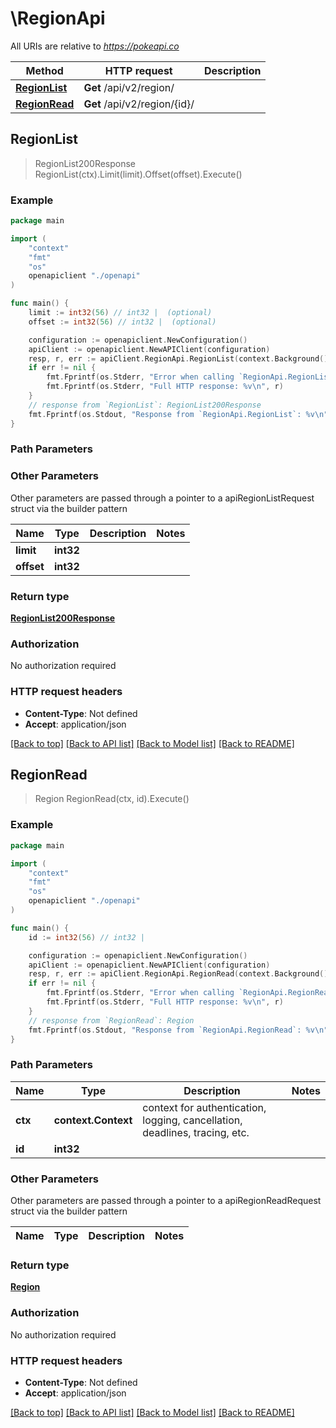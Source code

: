 # \RegionApi

All URIs are relative to *https://pokeapi.co*

Method | HTTP request | Description
------------- | ------------- | -------------
[**RegionList**](RegionApi.md#RegionList) | **Get** /api/v2/region/ | 
[**RegionRead**](RegionApi.md#RegionRead) | **Get** /api/v2/region/{id}/ | 



## RegionList

> RegionList200Response RegionList(ctx).Limit(limit).Offset(offset).Execute()



### Example

```go
package main

import (
    "context"
    "fmt"
    "os"
    openapiclient "./openapi"
)

func main() {
    limit := int32(56) // int32 |  (optional)
    offset := int32(56) // int32 |  (optional)

    configuration := openapiclient.NewConfiguration()
    apiClient := openapiclient.NewAPIClient(configuration)
    resp, r, err := apiClient.RegionApi.RegionList(context.Background()).Limit(limit).Offset(offset).Execute()
    if err != nil {
        fmt.Fprintf(os.Stderr, "Error when calling `RegionApi.RegionList``: %v\n", err)
        fmt.Fprintf(os.Stderr, "Full HTTP response: %v\n", r)
    }
    // response from `RegionList`: RegionList200Response
    fmt.Fprintf(os.Stdout, "Response from `RegionApi.RegionList`: %v\n", resp)
}
```

### Path Parameters



### Other Parameters

Other parameters are passed through a pointer to a apiRegionListRequest struct via the builder pattern


Name | Type | Description  | Notes
------------- | ------------- | ------------- | -------------
 **limit** | **int32** |  | 
 **offset** | **int32** |  | 

### Return type

[**RegionList200Response**](RegionList200Response.md)

### Authorization

No authorization required

### HTTP request headers

- **Content-Type**: Not defined
- **Accept**: application/json

[[Back to top]](#) [[Back to API list]](../README.md#documentation-for-api-endpoints)
[[Back to Model list]](../README.md#documentation-for-models)
[[Back to README]](../README.md)


## RegionRead

> Region RegionRead(ctx, id).Execute()



### Example

```go
package main

import (
    "context"
    "fmt"
    "os"
    openapiclient "./openapi"
)

func main() {
    id := int32(56) // int32 | 

    configuration := openapiclient.NewConfiguration()
    apiClient := openapiclient.NewAPIClient(configuration)
    resp, r, err := apiClient.RegionApi.RegionRead(context.Background(), id).Execute()
    if err != nil {
        fmt.Fprintf(os.Stderr, "Error when calling `RegionApi.RegionRead``: %v\n", err)
        fmt.Fprintf(os.Stderr, "Full HTTP response: %v\n", r)
    }
    // response from `RegionRead`: Region
    fmt.Fprintf(os.Stdout, "Response from `RegionApi.RegionRead`: %v\n", resp)
}
```

### Path Parameters


Name | Type | Description  | Notes
------------- | ------------- | ------------- | -------------
**ctx** | **context.Context** | context for authentication, logging, cancellation, deadlines, tracing, etc.
**id** | **int32** |  | 

### Other Parameters

Other parameters are passed through a pointer to a apiRegionReadRequest struct via the builder pattern


Name | Type | Description  | Notes
------------- | ------------- | ------------- | -------------


### Return type

[**Region**](Region.md)

### Authorization

No authorization required

### HTTP request headers

- **Content-Type**: Not defined
- **Accept**: application/json

[[Back to top]](#) [[Back to API list]](../README.md#documentation-for-api-endpoints)
[[Back to Model list]](../README.md#documentation-for-models)
[[Back to README]](../README.md)

